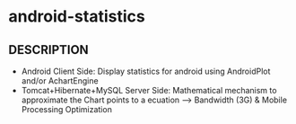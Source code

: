 android-statistics
==================
## DESCRIPTION
 * Android Client Side: Display statistics for android using AndroidPlot and/or AchartEngine
 * Tomcat+Hibernate+MySQL Server Side: Mathematical mechanism to approximate the Chart points to a ecuation --> Bandwidth (3G) & Mobile Processing Optimization
